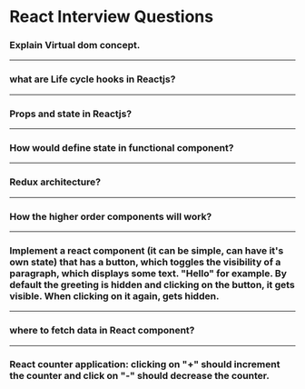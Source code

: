# React Interview Questions

### Explain Virtual dom concept. 

---
### what are Life cycle hooks in Reactjs?

---
### Props and state in Reactjs?

---
### How would define state in functional component? 

---
### Redux architecture? 

---
### How the higher order components will work?


---
### Implement a react component (it can be simple, can have it's own state) that has a button, which toggles the visibility of a paragraph, which displays some text. "Hello" for example. By default the greeting is hidden and clicking on the button, it gets visible. When clicking on it again, gets hidden.

---
### where to fetch data in React component?

---
### React counter application: clicking on "+" should increment the counter and click on "-" should decrease the counter.


